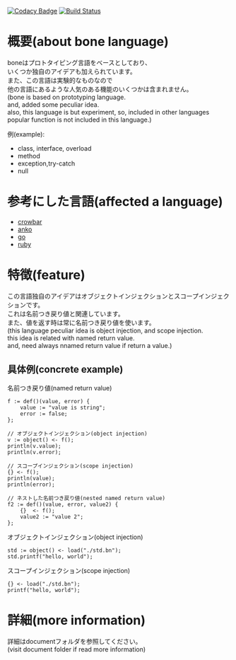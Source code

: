 [![Codacy Badge](https://api.codacy.com/project/badge/Grade/6561b890c2ab43d3a6eef9e77f23d39a)](https://app.codacy.com/app/desktopgame/bone?utm_source=github.com&utm_medium=referral&utm_content=desktopgame/bone&utm_campaign=Badge_Grade_Dashboard)
[![Build Status](https://travis-ci.org/desktopgame/bone.svg?branch=master)](https://travis-ci.org/desktopgame/bone)
# 概要(about bone language)
boneはプロトタイピング言語をベースとしており、  
いくつか独自のアイデアも加えられています。  
また、この言語は実験的なものなので  
他の言語にあるような人気のある機能のいくつかは含まれません。  
(bone is based on prototyping language.  
and, added some peculiar idea.  
also, this language is but experiment,
so, included in other languages popular function is not included in this language.)  

例(example):
* class, interface, overload
* method
* exception,try-catch
* null

# 参考にした言語(affected a language)
* [crowbar](http://kmaebashi.com/programmer/devlang/crowbar.html)
* [anko](https://github.com/mattn/anko)
* [go](https://github.com/golang/go)
* [ruby](https://github.com/ruby/ruby)

# 特徴(feature)
この言語独自のアイデアはオブジェクトインジェクションとスコープインジェクションです。  
これは名前つき戻り値と関連しています。  
また、値を返す時は常に名前つき戻り値を使います。  
(this language peculiar idea is object injection, and scope injection.  
this idea is related with named return value.  
and, need always nnamed return value if return a value.)

## 具体例(concrete example)
名前つき戻り値(named return value)
````
f := def()(value, error) {
    value := "value is string";
    error := false;
};

// オブジェクトインジェクション(object injection)
v := object() <- f();
println(v.value);
println(v.error);

// スコープインジェクション(scope injection)
{} <- f();
println(value);
println(error);

// ネストした名前つき戻り値(nested named return value)
f2 := def()(value, error, value2) {
    {}  <- f();
    value2 := "value 2";
};
````
オブジェクトインジェクション(object injection)
````
std := object() <- load("./std.bn");
std.printf("hello, world");
````
スコープインジェクション(scope injection)
````
{} <- load("./std.bn");
printf("hello, world");
````

# 詳細(more information)
詳細はdocumentフォルダを参照してください。  
(visit document folder if read more information)